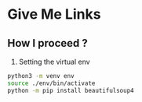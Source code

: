 # Give Me Links

## How I proceed ?

1. Setting the virtual env

  ```bash
  python3 -m venv env
  source ./env/bin/activate
  python -m pip install beautifulsoup4
  ```
